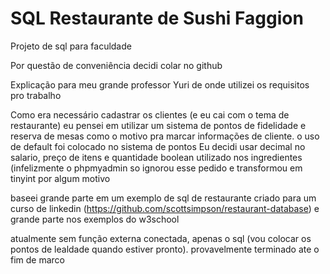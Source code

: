 # SQL Restaurante de Sushi Faggion
Projeto de sql para faculdade

Por questão de conveniência decidi colar no github

Explicação para meu grande professor Yuri de onde utilizei os requisitos pro trabalho

Como era necessário cadastrar os clientes (e eu cai com o tema de restaurante) eu pensei em utilizar um sistema de pontos de fidelidade e reserva de mesas como o motivo pra marcar informações de cliente.
o uso de default foi colocado no sistema de pontos
Eu decidi usar decimal no salario, preço de itens e quantidade
boolean utilizado nos ingredientes (infelizmente o phpmyadmin so ignorou esse pedido e transformou em tinyint por algum motivo

baseei grande parte em um exemplo de sql de restaurante criado para um curso de linkedin (https://github.com/scottsimpson/restaurant-database) e grande parte nos exemplos do w3school

atualmente sem função externa conectada, apenas o sql (vou colocar os pontos de lealdade quando estiver pronto).
provavelmente terminado ate o fim de marco
